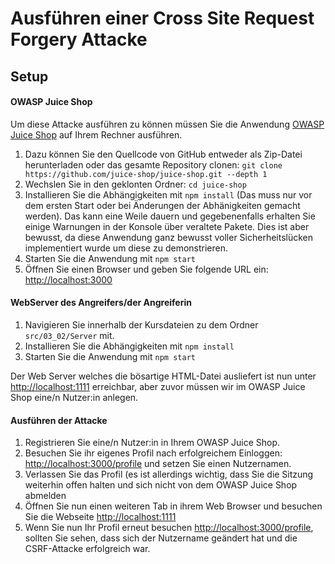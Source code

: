 # Ausführen einer Cross Site Request Forgery Attacke

## Setup

#### OWASP Juice Shop
Um diese Attacke ausführen zu können müssen Sie die Anwendung [OWASP Juice Shop](https://github.com/juice-shop/juice-shop) auf Ihrem Rechner ausführen.
1. Dazu können Sie den Quellcode von GitHub entweder als Zip-Datei herunterladen oder das gesamte Repository clonen:
`git clone https://github.com/juice-shop/juice-shop.git --depth 1`
2. Wechslen Sie in den geklonten Ordner: `cd juice-shop`
3. Installieren Sie die Abhängigkeiten mit `npm install` (Das muss nur vor dem ersten Start oder bei Änderungen der Abhänigkeiten gemacht werden). Das kann eine Weile dauern und gegebenenfalls erhalten Sie einige Warnungen in der Konsole über veraltete Pakete. Dies ist aber bewusst, da diese Anwendung ganz bewusst voller Sicherheitslücken implementiert wurde um diese zu demonstrieren.
4. Starten Sie die Anwendung mit `npm start`
5. Öffnen Sie einen Browser und geben Sie folgende URL ein: [http://localhost:3000](http://localhost:3000)

#### WebServer des Angreifers/der Angreiferin

1. Navigieren Sie innerhalb der Kursdateien zu dem Ordner `src/03_02/Server` mit.
2. Installieren Sie die Abhängigkeiten mit `npm install`
3. Starten Sie die Anwendung mit `npm start`

Der Web Server welches die bösartige HTML-Datei ausliefert ist nun unter [http://localhost:1111](http://localhost:1111) erreichbar, aber zuvor müssen wir im OWASP Juice Shop eine/n Nutzer:in anlegen.

#### Ausführen der Attacke

1. Registrieren Sie eine/n Nutzer:in in Ihrem OWASP Juice Shop.
2. Besuchen Sie ihr eigenes Profil nach erfolgreichem Einloggen: [http://localhost:3000/profile](http://localhost:3000/profile) und setzen Sie einen Nutzernamen.
3. Verlassen Sie das Profil (es ist allerdings wichtig, dass Sie die Sitzung weiterhin offen halten und sich nicht von dem OWASP Juice Shop abmelden
4. Öffnen Sie nun einen weiteren Tab in ihrem Web Browser und besuchen Sie die Webseite [http://localhost:1111](http://localhost:1111)
5. Wenn Sie nun Ihr Profil erneut besuchen [http://localhost:3000/profile](http://localhost:3000/profile), sollten Sie sehen, dass sich der Nutzername geändert hat und die CSRF-Attacke erfolgreich war.






